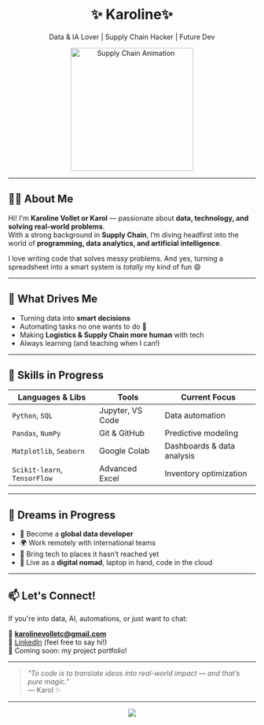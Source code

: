 <h1 align="center">✨ Karoline✨</h1>
<p align="center">Data & IA Lover | Supply Chain Hacker | Future Dev</p>

<p align="center">
  <img src="https://media.giphy.com/media/l0MYt5jPR6QX5pnqM/giphy.gif" width="250" alt="Supply Chain Animation"/>
</p>

---

## 👩‍💻 About Me

Hi! I'm **Karoline Vollet or Karol** — passionate about **data, technology, and solving real-world problems**.  
With a strong background in **Supply Chain**, I’m diving headfirst into the world of **programming, data analytics, and artificial intelligence**.

I love writing code that solves messy problems. And yes, turning a spreadsheet into a smart system is *totally* my kind of fun 😄

---

## 🚀 What Drives Me

- Turning data into **smart decisions**
- Automating tasks no one wants to do 🤖
- Making **Logistics & Supply Chain more human** with tech
- Always learning (and teaching when I can!)

---

## 🧠 Skills in Progress

| Languages & Libs       | Tools                  | Current Focus               |
|------------------------|------------------------|-----------------------------|
| `Python`, `SQL`        | Jupyter, VS Code       | Data automation             |
| `Pandas`, `NumPy`      | Git & GitHub           | Predictive modeling         |
| `Matplotlib`, `Seaborn`| Google Colab           | Dashboards & data analysis  |
| `Scikit-learn`, `TensorFlow` | Advanced Excel | Inventory optimization      |

---

## 🔮 Dreams in Progress

- 📍 Become a **global data developer**
- 🌍 Work remotely with international teams
- 👣 Bring tech to places it hasn’t reached yet
- 🎒 Live as a **digital nomad**, laptop in hand, code in the cloud

---

## 📫 Let's Connect!

If you're into data, AI, automations, or just want to chat:

📧 **karolinevolletc@gmail.com**  
💼 [LinkedIn](https://www.linkedin.com/in/karolinevolletc) (feel free to say hi!)  
🐍 Coming soon: my project portfolio!

---

> _"To code is to translate ideas into real-world impact — and that’s pure magic."_  
> — Karol ✨

---

<p align="center">
  <img src="https://capsule-render.vercel.app/api?type=waving&color=gradient&height=120&section=footer"/>
</p>
